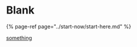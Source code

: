 # Blank

{% page-ref page="../start-now/start-here.md" %}

[something](../start-now/start-here.md)

